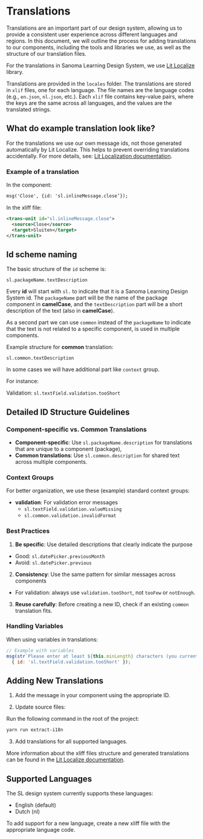 # Translations

Translations are an important part of our design system, allowing us to provide a consistent user experience across different languages and regions. 
In this document, we will outline the process for adding translations to our components, including the tools and libraries we use, as well as the structure of our translation files.

For the translations in Sanoma Learning Design System, we use [Lit Localize](https://lit.dev/docs/localization/overview/) library.

Translations are provided in the `locales` folder. The translations are stored in `xlif` files, one for each language.
The file names are the language codes (e.g., `en.json`, `nl.json`, etc.). 
Each `xlif` file contains key-value pairs, where the keys are the same across all languages, and the values are the translated strings.

## What do example translation look like?

For the translations we use our own message ids, not those generated automatically by Lit Localize.
This helps to prevent overriding translations accidentally.
For more details, see: [Lit Localization documentation](https://lit.dev/docs/localization/overview/#overriding-ids).

### Example of a translation

In the component:

```html
msg('Close', {id: 'sl.inlineMessage.close’});
```

In the xliff file:

```xml
<trans-unit id="sl.inlineMessage.close">
  <source>Close</source>
  <target>Sluiten</target>
</trans-unit>
```


## Id scheme naming

The basic structure of the `id` scheme is:

```
sl.packageName.textDescription
```

Every **id** will start with `sl.` to indicate that it is a Sanoma Learning Design System id. 
The `packageName` part will be the name of the package component in **camelCase**,
and the `textDescription` part will be a short description of the text (also in **camelCase**).

As a second part we can use `common` instead of the `packageName` to indicate that the text is not related to a specific component, is used in multiple components.

Example structure for **common** translation:

`sl.common.textDescription`

In some cases we will have additional part like `context` group.

For instance:

Validation: `sl.textField.validation.tooShort`

## Detailed ID Structure Guidelines

### Component-specific vs. Common Translations

- **Component-specific**: Use `sl.packageName.description` for translations that are unique to a component (package),
- **Common translations**: Use `sl.common.description` for shared text across multiple components.

### Context Groups

For better organization, we use these (example) standard context groups:

- **validation**: For validation error messages
  - `sl.textField.validation.valueMissing`
  - `sl.common.validation.invalidFormat`

### Best Practices

1. **Be specific**: Use detailed descriptions that clearly indicate the purpose
  - Good: `sl.datePicker.previousMonth`
  - Avoid: `sl.datePicker.previous`

2. **Consistency**: Use the same pattern for similar messages across components
  - For validation: always use `validation.tooShort`, not `tooFew` or `notEnough`.

3. **Reuse carefully**: Before creating a new ID, check if an existing `common` translation fits.

### Handling Variables

When using variables in translations:

```js
// Example with variables
msg(str`Please enter at least ${this.minLength} characters (you currently have ${length})`,
  { id: 'sl.textField.validation.tooShort' });
```

## Adding New Translations

1. Add the message in your component using the appropriate ID.

2. Update source files:

Run the following command in the root of the project:

```bash
yarn run extract-i18n
```

3. Add translations for all supported languages.

More information about the xliff files structure and generated translations can be found in the [Lit Localize documentation](https://lit.dev/docs/localization/overview/#extracting-messages).


## Supported Languages

The SL design system currently supports these languages:
- English (default)
- Dutch (nl)

To add support for a new language, create a new xliff file with the appropriate language code.
